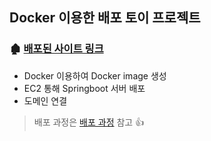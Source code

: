 ## Docker 이용한 배포 토이 프로젝트
### 🏚️ [배포된 사이트 링크](http://docker-bappo.o-r.kr:8080/)

- Docker 이용하여 Docker image 생성
- EC2 통해 Springboot 서버 배포
- 도메인 연결

> 배포 과정은 [배포 과정](https://nicemooji.tistory.com/65) 참고 👍
